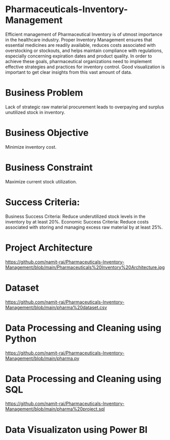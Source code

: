 # Pharmaceuticals-Inventory-Management

Efficient management of Pharmaceutical Inventory is of utmost importance in the healthcare industry. Proper Inventory Management ensures that essential medicines are readily available, reduces costs associated with overstocking or stockouts, and helps maintain compliance with regulations, especially concerning expiration dates and product quality. In order to achieve these goals, pharmaceutical organizations need to implement effective strategies and practices for inventory control. Good visualization is important to get clear insights from this vast amount of data.

# Business Problem
Lack of strategic raw material procurement leads to overpaying and surplus unutilized stock in inventory.

# Business Objective
Minimize inventory cost.

# Business Constraint
Maximize current stock utilization.

# Success Criteria:
Business Success Criteria: Reduce underutilized stock levels in the inventory by at least 20%.
Economic Success Criteria: Reduce costs associated with storing and managing excess raw material by at least 25%.

# Project Architecture
https://github.com/namit-rai/Pharmaceuticals-Inventory-Management/blob/main/Pharmaceuticals%20Inventory%20Architecture.jpg

# Dataset
https://github.com/namit-rai/Pharmaceuticals-Inventory-Management/blob/main/pharma%20dataset.csv

# Data Processing and Cleaning using Python
https://github.com/namit-rai/Pharmaceuticals-Inventory-Management/blob/main/pharma.py

# Data Processing and Cleaning using SQL
https://github.com/namit-rai/Pharmaceuticals-Inventory-Management/blob/main/pharma%20project.sql

# Data Visualizaton using Power BI


